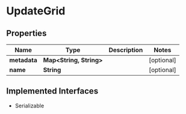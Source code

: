 

# UpdateGrid


## Properties

Name | Type | Description | Notes
------------ | ------------- | ------------- | -------------
**metadata** | **Map&lt;String, String&gt;** |  |  [optional]
**name** | **String** |  |  [optional]


## Implemented Interfaces

* Serializable


